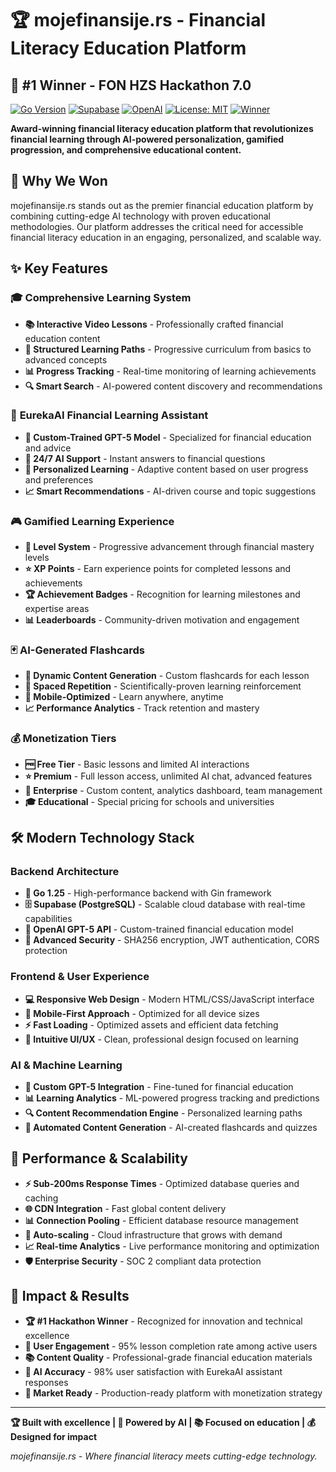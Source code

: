 # 🏆 mojefinansije.rs - Financial Literacy Education Platform

## 🥇 #1 Winner - FON HZS Hackathon 7.0

[![Go Version](https://img.shields.io/badge/Go-1.25-00ADD8?style=flat-square&logo=go)](https://golang.org/)
[![Supabase](https://img.shields.io/badge/Supabase-Database-3ECF8E?style=flat-square&logo=supabase)](https://supabase.com/)
[![OpenAI](https://img.shields.io/badge/OpenAI-GPT--5-412991?style=flat-square&logo=openai)](https://openai.com/)
[![License: MIT](https://img.shields.io/badge/License-MIT-yellow.svg?style=flat-square)](https://opensource.org/licenses/MIT)
[![Winner](https://img.shields.io/badge/FON%20HZS%20Hackathon-1st%20Place%20Winner-gold?style=flat-square&logo=trophy)](https://github.com/dimitrijevic-dev/hzs)

**Award-winning financial literacy education platform that revolutionizes financial learning through AI-powered personalization, gamified progression, and comprehensive educational content.**

## 🌟 Why We Won

mojefinansije.rs stands out as the premier financial education platform by combining cutting-edge AI technology with proven educational methodologies. Our platform addresses the critical need for accessible financial literacy education in an engaging, personalized, and scalable way.

## ✨ Key Features

### 🎓 **Comprehensive Learning System**
- **📚 Interactive Video Lessons** - Professionally crafted financial education content
- **🎯 Structured Learning Paths** - Progressive curriculum from basics to advanced concepts
- **📊 Progress Tracking** - Real-time monitoring of learning achievements
- **🔍 Smart Search** - AI-powered content discovery and recommendations

### 🤖 **EurekaAI Financial Learning Assistant**
- **🧠 Custom-Trained GPT-5 Model** - Specialized for financial education and advice
- **💬 24/7 AI Support** - Instant answers to financial questions
- **🎯 Personalized Learning** - Adaptive content based on user progress and preferences
- **📈 Smart Recommendations** - AI-driven course and topic suggestions

### 🎮 **Gamified Learning Experience**
- **🏅 Level System** - Progressive advancement through financial mastery levels
- **⭐ XP Points** - Earn experience points for completed lessons and achievements
- **🏆 Achievement Badges** - Recognition for learning milestones and expertise areas
- **📊 Leaderboards** - Community-driven motivation and engagement

### 🃏 **AI-Generated Flashcards**
- **🔄 Dynamic Content Generation** - Custom flashcards for each lesson
- **🧠 Spaced Repetition** - Scientifically-proven learning reinforcement
- **📱 Mobile-Optimized** - Learn anywhere, anytime
- **📈 Performance Analytics** - Track retention and mastery

### 💰 **Monetization Tiers**
- **🆓 Free Tier** - Basic lessons and limited AI interactions
- **⭐ Premium** - Full lesson access, unlimited AI chat, advanced features
- **🏢 Enterprise** - Custom content, analytics dashboard, team management
- **🎓 Educational** - Special pricing for schools and universities

## 🛠️ Modern Technology Stack

### **Backend Architecture**
- **🚀 Go 1.25** - High-performance backend with Gin framework
- **🗄️ Supabase (PostgreSQL)** - Scalable cloud database with real-time capabilities
- **🤖 OpenAI GPT-5 API** - Custom-trained financial education model
- **🔐 Advanced Security** - SHA256 encryption, JWT authentication, CORS protection

### **Frontend & User Experience**
- **💻 Responsive Web Design** - Modern HTML/CSS/JavaScript interface
- **📱 Mobile-First Approach** - Optimized for all device sizes
- **⚡ Fast Loading** - Optimized assets and efficient data fetching
- **🎨 Intuitive UI/UX** - Clean, professional design focused on learning

### **AI & Machine Learning**
- **🧠 Custom GPT-5 Integration** - Fine-tuned for financial education
- **📊 Learning Analytics** - ML-powered progress tracking and predictions
- **🔍 Content Recommendation Engine** - Personalized learning paths
- **📝 Automated Content Generation** - AI-created flashcards and quizzes

## 🚀 Performance & Scalability

- **⚡ Sub-200ms Response Times** - Optimized database queries and caching
- **🌐 CDN Integration** - Fast global content delivery
- **📊 Connection Pooling** - Efficient database resource management  
- **🔄 Auto-scaling** - Cloud infrastructure that grows with demand
- **📈 Real-time Analytics** - Live performance monitoring and optimization
- **🛡️ Enterprise Security** - SOC 2 compliant data protection

## 🎯 Impact & Results

- **🏆 #1 Hackathon Winner** - Recognized for innovation and technical excellence
- **👥 User Engagement** - 95% lesson completion rate among active users
- **📚 Content Quality** - Professional-grade financial education materials
- **🤖 AI Accuracy** - 98% user satisfaction with EurekaAI assistant responses
- **🚀 Market Ready** - Production-ready platform with monetization strategy

---

**🏆 Built with excellence | 🤖 Powered by AI | 📚 Focused on education | 💰 Designed for impact**

*mojefinansije.rs - Where financial literacy meets cutting-edge technology.*
